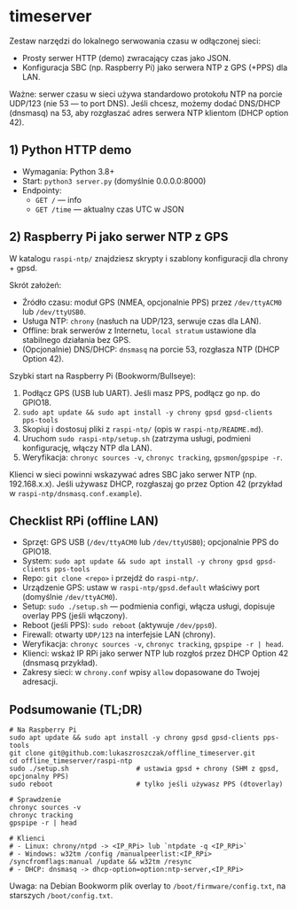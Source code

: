 # timeserver

Zestaw narzędzi do lokalnego serwowania czasu w odłączonej sieci:

- Prosty serwer HTTP (demo) zwracający czas jako JSON.
- Konfiguracja SBC (np. Raspberry Pi) jako serwera NTP z GPS (+PPS) dla LAN.

Ważne: serwer czasu w sieci używa standardowo protokołu NTP na porcie UDP/123 (nie 53 — to port DNS). Jeśli chcesz, możemy dodać DNS/DHCP (dnsmasq) na 53, aby rozgłaszać adres serwera NTP klientom (DHCP option 42).

## 1) Python HTTP demo

- Wymagania: Python 3.8+
- Start: `python3 server.py` (domyślnie 0.0.0.0:8000)
- Endpointy:
  - `GET /` — info
  - `GET /time` — aktualny czas UTC w JSON

## 2) Raspberry Pi jako serwer NTP z GPS

W katalogu `raspi-ntp/` znajdziesz skrypty i szablony konfiguracji dla chrony + gpsd.

Skrót założeń:

- Źródło czasu: moduł GPS (NMEA, opcjonalnie PPS) przez `/dev/ttyACM0` lub `/dev/ttyUSB0`.
- Usługa NTP: `chrony` (nasłuch na UDP/123, serwuje czas dla LAN).
- Offline: brak serwerów z Internetu, `local stratum` ustawione dla stabilnego działania bez GPS.
- (Opcjonalnie) DNS/DHCP: `dnsmasq` na porcie 53, rozgłasza NTP (DHCP Option 42).

Szybki start na Raspberry Pi (Bookworm/Bullseye):

1. Podłącz GPS (USB lub UART). Jeśli masz PPS, podłącz go np. do GPIO18.
2. `sudo apt update && sudo apt install -y chrony gpsd gpsd-clients pps-tools`
3. Skopiuj i dostosuj pliki z `raspi-ntp/` (opis w `raspi-ntp/README.md`).
4. Uruchom `sudo raspi-ntp/setup.sh` (zatrzyma usługi, podmieni konfigurację, włączy NTP dla LAN).
5. Weryfikacja: `chronyc sources -v`, `chronyc tracking`, `gpsmon`/`gpspipe -r`.

Klienci w sieci powinni wskazywać adres SBC jako serwer NTP (np. 192.168.x.x). Jeśli używasz DHCP, rozgłaszaj go przez Option 42 (przykład w `raspi-ntp/dnsmasq.conf.example`).

## Checklist RPi (offline LAN)

- Sprzęt: GPS USB (`/dev/ttyACM0` lub `/dev/ttyUSB0`); opcjonalnie PPS do GPIO18.
- System: `sudo apt update && sudo apt install -y chrony gpsd gpsd-clients pps-tools`
- Repo: `git clone <repo>` i przejdź do `raspi-ntp/`.
- Urządzenie GPS: ustaw w `raspi-ntp/gpsd.default` właściwy port (domyślnie `/dev/ttyACM0`).
- Setup: `sudo ./setup.sh` — podmienia configi, włącza usługi, dopisuje overlay PPS (jeśli włączony).
- Reboot (jeśli PPS): `sudo reboot` (aktywuje `/dev/pps0`).
- Firewall: otwarty `UDP/123` na interfejsie LAN (chrony).
- Weryfikacja: `chronyc sources -v`, `chronyc tracking`, `gpspipe -r | head`.
- Klienci: wskaż IP RPi jako serwer NTP lub rozgłoś przez DHCP Option 42 (dnsmasq przykład).
- Zakresy sieci: w `chrony.conf` wpisy `allow` dopasowane do Twojej adresacji.

## Podsumowanie (TL;DR)

```
# Na Raspberry Pi
sudo apt update && sudo apt install -y chrony gpsd gpsd-clients pps-tools
git clone git@github.com:lukaszroszczak/offline_timeserver.git
cd offline_timeserver/raspi-ntp
sudo ./setup.sh                 # ustawia gpsd + chrony (SHM z gpsd, opcjonalny PPS)
sudo reboot                     # tylko jeśli używasz PPS (dtoverlay)

# Sprawdzenie
chronyc sources -v
chronyc tracking
gpspipe -r | head

# Klienci
# - Linux: chrony/ntpd -> <IP_RPi> lub `ntpdate -q <IP_RPi>`
# - Windows: w32tm /config /manualpeerlist:<IP_RPi> /syncfromflags:manual /update && w32tm /resync
# - DHCP: dnsmasq -> dhcp-option=option:ntp-server,<IP_RPi>
```

Uwaga: na Debian Bookworm plik overlay to `/boot/firmware/config.txt`, na starszych `/boot/config.txt`.
